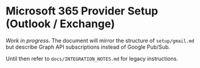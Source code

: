 # Microsoft 365 Provider Setup (Outlook / Exchange)

*Work in progress.*  The document will mirror the structure of `setup/gmail.md` but describe Graph API subscriptions instead of Google Pub/Sub.

Until then refer to `docs/INTEGRATION_NOTES.md` for legacy instructions.

